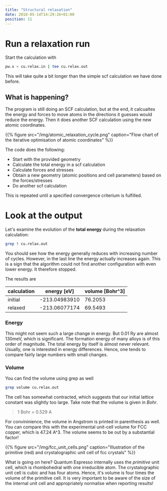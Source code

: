 ```yaml
---
title: "Structural relaxation"
date: 2018-05-14T14:29:26+01:00
position: 11
---
```


# Run a relaxation run

Start the calculation with

```bash
pw.x < cu.relax.in | tee cu.relax.out
```

This will take quite a bit longer than the simple scf calculation we have done before. 

## What is happening?

The program is still doing an SCF calculation, but at the end, it calcualtes the energy and forces to move atoms in the directions it guesses would reduce the energy. Then it does another SCF calculation using the new atomic coordinates.

{{% figure src="/img/atomic_relaxation_cycle.png" caption="Flow chart of the iterative optimisation of atomic coordinates" %}}

The code does the following:

- Start with the provided geometry
- Calculate the total energy in a scf calculation
- Calculate forces and stresses
- Obtain a new geometry (atomic positions and cell parameters) based on the forces/stresses
- Do another scf calculation

This is repeated until a specified convergence criterium is fulfilled.

# Look at the output

Let's examine the evolution of the **total energy** during the relaxation calculation:

```bash
grep ! cu.relax.out
```

You should see how the energy generally reduces with increasing number of cycles. However, in the last line the energy actually increases again. This is a sign that the algorithm could not find another configuration with even lower energy. It therefore stopped.

The results are

| calculation | energy [eV]   | volume [Bohr^3] |
| ----------- | ------------- | --------------- |
| initial     | -213.04983910 | 76.2053         |
| relaxed     | -213.06077174 | 69.5493         |

### Energy

This might not seem such a large change in energy. But 0.01 Ry are almost 130meV, which is significant. The formation energy of many alloys is of this order of magnitude. The total energy by itself is almost never relevant. Usually, one is interested in energy differences. Hence, one tends to compare fairly large numbers with small changes.

### Volume

You can find the volume using grep as well

```bash
grep volume cu.relax.out
```

The cell has somewhat contracted, which suggests that our initial lattice constant was slightly too large. Take note that the volume is given in *Bohr*. 

> 1 Bohr = 0.529 A

For convininience, the volume in Angstrom is printed in parenthesis as well. You can compare this with the experimental unit-cell volume for FCC copper, which is 47.24 A^3. The volume seems to be out by a substantial factor!  

{{% figure src="/img/fcc_unit_cells.png" caption="Illustration of the primitive (red) and crystalographic unit cell of fcc crystals" %}}


What is going on here? Quantum Espresso internally uses the *primitive* unit cell, which is rhombohedral with one irreducible atom. The crystalographic unit cell is cubic and has four atoms. Hence, it's volume is four times the volume of the primitive cell. It is very important to be aware of the size of the internal unit cell and appropriately normalise when reporting results!
